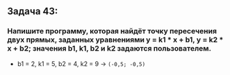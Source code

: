 ## Задача 43: 
### Напишите программу, которая найдёт точку пересечения двух прямых, заданных уравнениями y = k1 * x + b1, y = k2 * x + b2; значения b1, k1, b2 и k2 задаются пользователем.

* b1 = 2, k1 = 5, b2 = 4, k2 = 9 -> ` (-0,5; -0,5) `